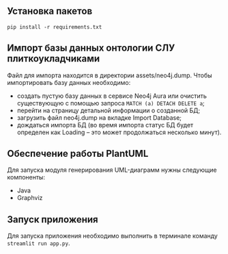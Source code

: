 ## Установка пакетов
`pip install -r requirements.txt`
## Импорт базы данных онтологии СЛУ плиткоукладчиками
Файл для импорта находится в директории assets/neo4j.dump.
Чтобы импортировать базу данных необходимо:
- создать пустую базу данных в сервисе Neo4j Aura или очистить существующую с помощью запроса `MATCH (a) DETACH DELETE a`;
- перейти на страницу детальной информации о созданной БД;
- загрузить файл neo4j.dump на вкладке Import Database;
- дождаться импорта БД (во время импорта статус БД будет определен как Loading – это может продолжаться несколько минут).
## Обеспечение работы PlantUML
Для запуска модуля генерирования UML-диаграмм нужны следующие компоненты:
- Java
- Graphviz
## Запуск приложения
Для запуска приложения необходимо выполнить в терминале команду `streamlit run app.py`.
